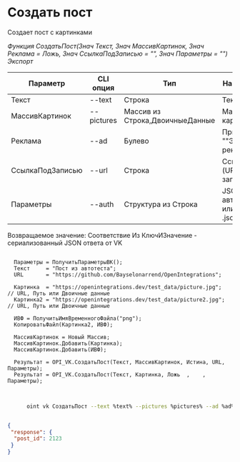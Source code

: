 ﻿---
sidebar_position: 1
---

# Создать пост
 Создает пост с картинками


*Функция СоздатьПост(Знач Текст, Знач МассивКартинок, Знач Реклама = Ложь, Знач СсылкаПодЗаписью = "", Знач Параметры = "") Экспорт*

  | Параметр | CLI опция | Тип | Назначение |
  |-|-|-|-|
  | Текст | --text | Строка | Текст поста |
  | МассивКартинок | --pictures | Массив из Строка,ДвоичныеДанные | Массив картинок |
  | Реклама | --ad | Булево | Признак ""Это реклама"" |
  | СсылкаПодЗаписью | --url | Строка | Ссылка (URL) под записью |
  | Параметры | --auth | Структура из Строка | JSON авторизации или путь к .json |

  
  Возвращаемое значение:   Соответствие Из КлючИЗначение - сериализованный JSON ответа от VK

```bsl title="Пример кода"
	
  Параметры = ПолучитьПараметрыВК();
  Текст     = "Пост из автотеста";
  URL       = "https://github.com/Bayselonarrend/OpenIntegrations";
  
  Картинка  = "https://openintegrations.dev/test_data/picture.jpg";  // URL, Путь или Двоичные данные
  Картинка2 = "https://openintegrations.dev/test_data/picture2.jpg"; // URL, Путь или Двоичные данные
  
  ИВФ = ПолучитьИмяВременногоФайла("png");
  КопироватьФайл(Картинка2, ИВФ);
  
  МассивКартинок = Новый Массив;
  МассивКартинок.Добавить(Картинка);
  МассивКартинок.Добавить(ИВФ);
  
  Результат = OPI_VK.СоздатьПост(Текст, МассивКартинок, Истина, URL, Параметры);
  Результат = OPI_VK.СоздатьПост(Текст, Картинка, Ложь  ,    , Параметры);
	
```

```sh title="Пример команды CLI"
    
      oint vk СоздатьПост --text %text% --pictures %pictures% --ad %ad% --url %url% --auth %auth%

```


```json title="Результат"

{
 "response": {
  "post_id": 2123
 }
}

```
